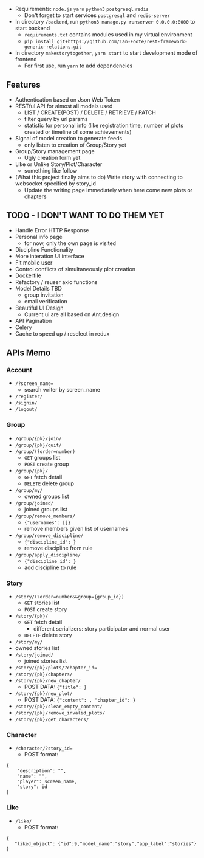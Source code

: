 

- Requirements: `node.js` `yarn` `python3` `postgresql` `redis`
    - Don't forget to start services `postgresql` and `redis-server`
- In directory `/backend`, run `python3 manage.py runserver 0.0.0.0:8000` to start backend
    - `requirements.txt` contains modules used in my virtual environment
    - `pip install git+https://github.com/Ian-Foote/rest-framework-generic-relations.git`
- In directory `makestorytogether`, `yarn start` to start development mode of frontend
    - For first use, run `yarn` to add dependencies


## Features

- Authentication based on Json Web Token
- RESTful API for almost all models used
    - LIST / CREATE(POST) / DELETE / RETRIEVE / PATCH
    - filter query by url params
    - statistic for personal info (like registration time, number of plots created or timeline of some achievements)
- Signal of model creation to generate feeds
    - only listen to creation of Group/Story yet
- Group/Story management page
    - Ugly creation form yet
- Like or Unlike Story/Plot/Character
    - something like follow
- (What this project finally aims to do) Write story with connecting to websocket specified by story_id
    - Update the writing page immediately when here come new plots or chapters


## TODO - I DON'T WANT TO DO THEM YET

- Handle Error HTTP Response
- Personal info page
  - for now, only the own page is visited
- Discipline Functionality
- More interation UI interface
- Fit mobile user
- Control conflicts of simultaneously plot creation 
- Dockerfile
- Refactory / reuser axio functions
- Model Details TBD
  - group invitation
  - email verification
- Beautiful UI Design
  - Current ui are all based on Ant.design
- API Pagination
- Celery
- Cache to speed up / reselect in redux


## APIs Memo

### Account

- `/?screen_name=`
  - search writer by screen_name
- `/register/`
- `/signin/`
- `/logout/`


### Group

- `/group/{pk}/join/`
- `/group/{pk}/quit/`
- `/group/(?order=number)`
  - `GET` groups list
  - `POST` create group
- `/group/{pk}/`
  - `GET` fetch detail
  - `DELETE` delete group
- `/group/my/`
  - owned groups list
- `/group/joined/`
  - joined groups list
- `/group/remove_members/`
  - `{"usernames": []}`
  - remove members given list of usernames
- `/group/remove_discipline/`
  - `{"discipline_id": }`
  - remove discipline from rule
- `/group/apply_discipline/`
  - `{"discipline_id": }`
  - add discipline to rule


### Story

- `/story/(?order=number&&group={group_id})`
  - `GET` stories list
  - `POST` create story
- `/story/{pk}/`
  - `GET` fetch detail
    - different serializers: story participator and normal user
  - `DELETE` delete story
-  `/story/my/`
  - owned stories list
- `/story/joined/`
  - joined stories list
- `/story/{pk}/plots/?chapter_id=`
- `/story/{pk}/chapters/`
- `/story/{pk}/new_chapter/`
  - POST DATA: `{"title": }`
- `/story/{pk}/new_plot/`
  - POST DATA: `{"content": , "chapter_id": }`
- `/story/{pk}/clear_empty_content/`
- `/story/{pk}/remove_invalid_plots/`
- `/story/{pk}/get_characters/`


### Character

- `/character/?story_id=`
    - POST format: 

```
{
    "description": "",
    "name": "",
    "player": screen_name,
    "story": id
}
```

### Like

- `/like/`
    - POST format: 

```
{
   "liked_object": {"id":9,"model_name":"story","app_label":"stories"}
}
```



